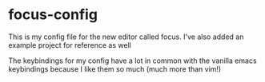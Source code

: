 # focus-config
This is my config file for the new editor called focus. I've also added an example project for reference as well

The keybindings for my config have a lot in common with the vanilla emacs keybindings because I like them so much (much more than vim!)
